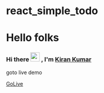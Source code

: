 # react_simple_todo

<h1>Hello folks</h1>

### Hi there <img src="https://camo.githubusercontent.com/e8e7b06ecf583bc040eb60e44eb5b8e0ecc5421320a92929ce21522dbc34c891/68747470733a2f2f6d656469612e67697068792e636f6d2f6d656469612f6876524a434c467a6361737252346961377a2f67697068792e676966" width="25" height="25"> , I'm <a href="https://github.com/kirankumar3117">Kiran Kumar</a>

<p>goto live demo</p>
<a href="https://react-simple-todo-ashy.vercel.app/">GoLive</a>
